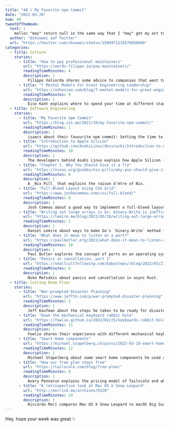 ```yaml
---
title: "48 / My Favorite npm Commit"
date: "2022-03-20"
num: 48
tweetOfTheWeek:
  text: |
    malloc "may" return null in the same way that I "may" get my act together someday and act like a real adult
  author: "@zhuowei auf Twitter"
  url: "https://twitter.com/zhuowei/status/1504971232676036608"
categories:
  - title: Culture
    stories:
      - title: "How to pay professional maintainers"
        url: "https://words.filippo.io/pay-maintainers/"
        readingTimeMinutes: 4
        description: |
          Filippo Valsorda shares some advice to companies that want to sponsor individual open-source maintainers.
      - title: "7 Mental Models For Great Engineering Leadership"
        url: "https://athenian.com/blog/7-mental-models-for-great-engineering-leadership"
        readingTimeMinutes: 9
        description: |
          Eiso Kant explains where to spend your time at different stages of the company, based on 7 models.
  - title: Software Engineering
    stories:
      - title: "My Favorite npm Commit"
        url: "https://blog.izs.me/2021/10/my-favorite-npm-commit/"
        readingTimeMinutes: 1
        description: |
          isaacs about their favourite npm commit: Setting the time to the 26th October of 1985 to work around a tar limitation. If that date doesn't ring a bell, it's a reference to the Back To The Future movies.
      - title: "Introduction to Apple Silicon"
        url: "https://github.com/AsahiLinux/docs/wiki/Introduction-to-Apple-Silicon"
        readingTimeMinutes: 18
        description: |
          The developers behind Asahi Linux explain how Apple Silicon (i.e. M1 and later) works.
      - title: "Chapter 1. Why You Should Give it a Try"
        url: "https://nixos.org/guides/nix-pills/why-you-should-give-it-a-try.html"
        readingTimeMinutes: 6
        description: |
          A _Nix Pill_ that explains the raison d'être of Nix.
      - title: "Full-Bleed Layout Using CSS Grid"
        url: "https://www.joshwcomeau.com/css/full-bleed/"
        readingTimeMinutes: 8
        description: |
          Josh Comeau about a good way to implement a full-bleed layout in CSS.
      - title: "Writing out large arrays in Go: binary.Write is inefficient for large arrays"
        url: "https://lemire.me/blog/2022/03/18/writing-out-large-arrays-in-go-binary-write-is-inefficient-for-large-arrays/"
        readingTimeMinutes: 1
        description: |
          Daniel Lemire about ways to make Go's `binary.Write` method faster or more efficient.
      - title: "What does it mean to listen on a port?"
        url: "https://paulbutler.org/2022/what-does-it-mean-to-listen-on-a-port/"
        readingTimeMinutes: 10
        description: |
          Paul Butler explores the concept of ports on an operating system via a fictional story.
      - title: "Panics vs cancellation, part 1"
        url: "https://smallcultfollowing.com/babysteps//blog/2022/01/27/panics-vs-cancellation-part-1/"
        readingTimeMinutes: 6
        description: |
          Niko Matsakis about panics and cancellation in async Rust.
  - title: Cutting Room Floor
    stories:
      - title: "War-prompted Disaster Planning"
        url: "https://www.jefftk.com/p/war-prompted-disaster-planning"
        readingTimeMinutes: 2
        description: |
          Jeff Kaufman about the steps he takes to be ready for disaster.
      - title: "Down the mechanical keyboard rabbit hole"
        url: "https://fowlie.github.io/2022/02/25/keyboards-rabbit-hole/"
        readingTimeMinutes: 11
        description: |
          Fowlie shares their experience with different mechanical keyboards and layouts.
      - title: "Smart Home components"
        url: "https://michael.stapelberg.ch/posts/2022-03-19-smart-home-components/"
        readingTimeMinutes: 12
        description: |
          Michael Stapelberg about some smart home components he used and how he likes them.
      - title: "How our free plan stays free"
        url: "https://tailscale.com/blog/free-plan/"
        readingTimeMinutes: 8
        description: |
          Avery Pennarun explains the pricing model of Tailscale and why the free customers are _not_ the product.
      - title: "A retrospective look at Mac OS X Snow Leopard"
        url: "http://morrick.me/archives/9220"
        readingTimeMinutes: 19
        description: |
          Riccardo Mori compares Mac OS X Snow Leopard to macOS Big Sur from a visual standpoint.
---
```


Hey, hope your week was great ✨
